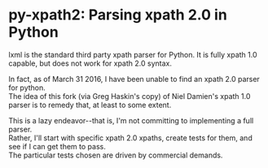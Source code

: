 # py-xpath2: Parsing xpath 2.0 in Python

lxml is the standard third party xpath parser for Python.  It is fully xpath 1.0 capable, but does not work for xpath 2.0 syntax.

In fact, as of March 31 2016, I have been unable to find an xpath 2.0 parser for python.  
The idea of this fork (via Greg Haskin's copy) of Niel Damien's xpath 1.0  parser is to remedy that, at least to some extent.

This is a lazy endeavor--that is, I'm not committing to implementing a full parser.  
Rather, I'll start with specific xpath 2.0 xpaths, create tests for them, and see if I can get them to pass.  
The particular tests chosen are driven by commercial demands.
